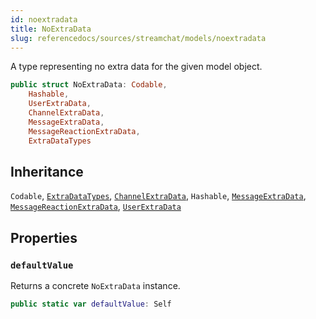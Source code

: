 ```yaml
---
id: noextradata 
title: NoExtraData
slug: referencedocs/sources/streamchat/models/noextradata
---
```


A type representing no extra data for the given model object.

``` swift
public struct NoExtraData: Codable,
    Hashable,
    UserExtraData,
    ChannelExtraData,
    MessageExtraData,
    MessageReactionExtraData,
    ExtraDataTypes 
```

## Inheritance

`Codable`, [`ExtraDataTypes`](../ExtraDataTypes), [`ChannelExtraData`](ChannelExtraData), `Hashable`, [`MessageExtraData`](MessageExtraData), [`MessageReactionExtraData`](MessageReactionExtraData), [`UserExtraData`](UserExtraData)

## Properties

### `defaultValue`

Returns a concrete `NoExtraData` instance.

``` swift
public static var defaultValue: Self 
```
